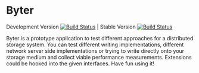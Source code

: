 # Byter

Development Version [![Build Status](https://ci.0x09.de/job/deB4SH.byter/badge/icon)](https://ci.0x09.de/job/deB4SH.byter) | Stable Version [![Build Status](https://ci.0x09.de/job/deB4SH.byter.github/badge/icon)](https://ci.0x09.de/job/deB4SH.byter.github)

Byter is a prototype application to test different approaches for a distributed storage system. 
You can test different writing implementations, different network server side implementations or trying to write directly onto your storage medium and collect viable performance measurements.
Extensions could be hooked into the given interfaces. Have fun using it!
